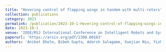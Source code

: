 ```yaml
---
title: "Hovering control of flapping wings in tandem with multi-rotors"
collection: publications
category: 2023
permalink: /publication/2023-10-1-Hovering-control-of-flapping-wings-in-tandem-with-multi-rotors
date: 2023-10-1
venue: 'IEEE/RSJ International Conference on Intelligent Robots and Systems (IROS)'
paperurl: 'https://arxiv.org/pdf/2308.00183'
authors: 'Aniket Dhole, Bibek Gupta, Adarsh Salagame, Xuejian Niu, Yizhe Xu, Kaushik Venkatesh, Paul Ghanem, Ioannis Mandralis, Eric Sihite, Alireza Ramezani'
---
```


